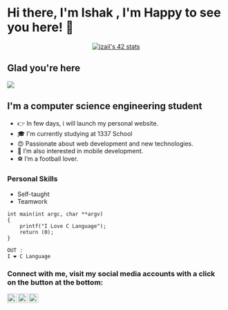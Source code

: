 # Hi there, I'm Ishak , I'm Happy to see you here! 👋
<div align="center">
 
 [![izail's 42 stats](https://badge.mediaplus.ma/binary/izail)](https://github.com/ishakzail)
</div>

## Glad you're here

![](https://komarev.com/ghpvc/?username=ishakzail&color=blue)

## I'm a computer science engineering student

- 👉 In few days, i will launch my personal website.
- 🎓 I'm currently studying at 1337 School
- 😍 Passionate about web development and new technologies.
- 📱 I’m also interested in mobile development.
- ⚽ I’m a football lover.

### Personal Skills

- Self-taught
- Teamwork


```
int main(int argc, char **argv)
{
    printf("I Love C Language");
    return (0);
}

OUT : 
I ❤️ C Language
```

### Connect with me, visit my social media accounts with a click on the button at the bottom:

[<img align="left" alt="ishakzail | Twitter" width="22px" src="https://img.icons8.com/fluent/48/000000/twitter.png" />][twitter]
[<img align="left" alt="ishakzail | LinkedIn" width="22px" src="https://img.icons8.com/fluent/48/000000/linkedin.png" />][linkedin]
[<img align="left" alt="jamalsahri | Instagram" width="22px" src="https://img.icons8.com/fluent/48/000000/instagram-new.png" />][instagram]

[linkedin]: https://www.linkedin.com/in/ishak-zail
[twitter]: https://twitter.com/ishakzail
[instagram]: https://www.instagram.com/ishakzail

